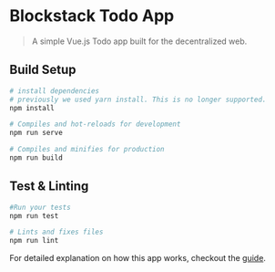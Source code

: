 # Blockstack Todo App

> A simple Vue.js Todo app built for the decentralized web.

## Build Setup
``` bash
# install dependencies
# previously we used yarn install. This is no longer supported.
npm install

# Compiles and hot-reloads for development
npm run serve

# Compiles and minifies for production
npm run build
```
## Test & Linting

``` bash
#Run your tests
npm run test

# Lints and fixes files
npm run lint
```

For detailed explanation on how this app works, checkout the [guide](https://blockstack.org/tutorials/todo-list/).
